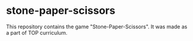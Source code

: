 # stone-paper-scissors

This repository contains the game "Stone-Paper-Scissors".
It was made as a part of TOP curriculum.
